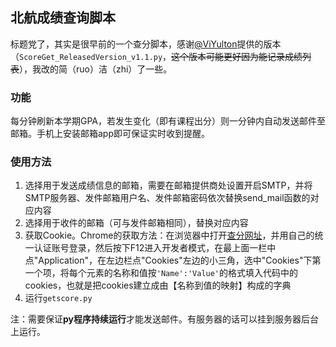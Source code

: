 ## 北航成绩查询脚本

标题党了，其实是很早前的一个查分脚本，感谢[@ViYulton](https://github.com/ViYulton)提供的版本（`ScoreGet_ReleasedVersion_v1.1.py`，~~这个版本可能更好因为能记录成绩列表~~），我改的简（ruo）洁（zhi）了一些。



### 功能

每分钟刷新本学期GPA，若发生变化（即有课程出分）则一分钟内自动发送邮件至邮箱。手机上安装邮箱app即可保证实时收到提醒。



### 使用方法

1. 选择用于发送成绩信息的邮箱，需要在邮箱提供商处设置开启SMTP，并将SMTP服务器、发件邮箱用户名、发件邮箱密码依次替换send_mail函数的对应内容
2. 选择用于收件的邮箱（可与发件邮箱相同），替换对应内容
3. 获取Cookie。Chrome的获取方法：在浏览器中打开[查分网址](https://app.buaa.edu.cn/buaascore/wap/default/index)，并用自己的统一认证账号登录，然后按下F12进入开发者模式，在最上面一栏中点"Application"，在左边栏点"Cookies"左边的小三角，选中"Cookies"下第一个项，将每个元素的名称和值按`'Name':'Value'`的格式填入代码中的cookies，也就是把cookies建立成由【名称到值的映射】构成的字典
4. 运行`getscore.py`



注：需要保证**py程序持续运行**才能发送邮件。有服务器的话可以挂到服务器后台上运行。
